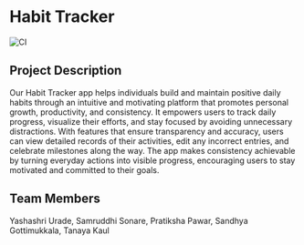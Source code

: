 # Habit Tracker

![CI](https://github.com/yashashri2409/SW-555-Agile-Puff-Girls/actions/workflows/ci.yml/badge.svg)

## Project Description

Our Habit Tracker app helps individuals build and maintain positive daily habits through an intuitive and motivating platform that promotes personal growth, productivity, and consistency. It empowers users to track daily progress, visualize their efforts, and stay focused by avoiding unnecessary distractions. With features that ensure transparency and accuracy, users can view detailed records of their activities, edit any incorrect entries, and celebrate milestones along the way. The app makes consistency achievable by turning everyday actions into visible progress, encouraging users to stay motivated and committed to their goals.

## Team Members

Yashashri Urade,
Samruddhi Sonare,
Pratiksha Pawar,
Sandhya Gottimukkala,
Tanaya Kaul
